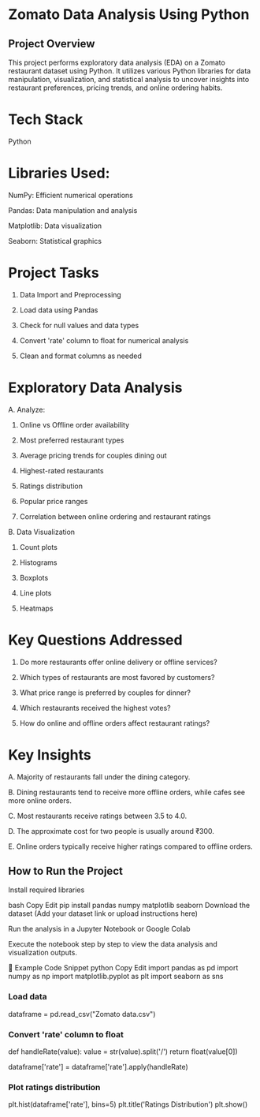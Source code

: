 # Zomato Data Analysis Using Python
## Project Overview
This project performs exploratory data analysis (EDA) on a Zomato restaurant dataset using Python. It utilizes various Python libraries for data manipulation, visualization, and statistical analysis to uncover insights into restaurant preferences, pricing trends, and online ordering habits.

# Tech Stack
Python

# Libraries Used:

NumPy: Efficient numerical operations

Pandas: Data manipulation and analysis

Matplotlib: Data visualization

Seaborn: Statistical graphics

# Project Tasks
1. Data Import and Preprocessing

2. Load data using Pandas

3. Check for null values and data types

4. Convert 'rate' column to float for numerical analysis

5. Clean and format columns as needed

# Exploratory Data Analysis

A. Analyze:

1. Online vs Offline order availability

2. Most preferred restaurant types

3. Average pricing trends for couples dining out

4. Highest-rated restaurants

5. Ratings distribution

6. Popular price ranges

7. Correlation between online ordering and restaurant ratings

B. Data Visualization

1. Count plots

2. Histograms

3. Boxplots

4. Line plots

6. Heatmaps

# Key Questions Addressed
1. Do more restaurants offer online delivery or offline services?

2. Which types of restaurants are most favored by customers?

3. What price range is preferred by couples for dinner?

4. Which restaurants received the highest votes?

5. How do online and offline orders affect restaurant ratings?

# Key Insights
A. Majority of restaurants fall under the dining category.

B. Dining restaurants tend to receive more offline orders, while cafes see more online orders.

C. Most restaurants receive ratings between 3.5 to 4.0.

D. The approximate cost for two people is usually around ₹300.

E. Online orders typically receive higher ratings compared to offline orders.

## How to Run the Project
Install required libraries

bash
Copy
Edit
pip install pandas numpy matplotlib seaborn
Download the dataset
(Add your dataset link or upload instructions here)

Run the analysis in a Jupyter Notebook or Google Colab

Execute the notebook step by step to view the data analysis and visualization outputs.

📑 Example Code Snippet
python
Copy
Edit
import pandas as pd
import numpy as np
import matplotlib.pyplot as plt
import seaborn as sns  

### Load data
dataframe = pd.read_csv("Zomato data.csv")

### Convert 'rate' column to float
def handleRate(value):
    value = str(value).split('/')
    return float(value[0])

dataframe['rate'] = dataframe['rate'].apply(handleRate)

### Plot ratings distribution
plt.hist(dataframe['rate'], bins=5)
plt.title('Ratings Distribution')
plt.show()
